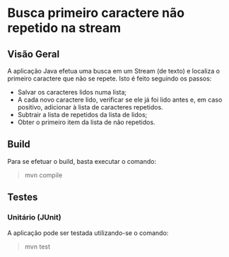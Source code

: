 # Busca primeiro caractere não repetido na stream

## Visão Geral
A aplicação Java efetua uma busca em um Stream (de texto) e localiza o primeiro caractere que não se repete.
Isto é feito seguindo os passos:
* Salvar os caracteres lidos numa lista;
* A cada novo caractere lido, verificar se ele já foi lido antes e, em caso positivo, adicionar à lista de caracteres repetidos.
* Subtrair a lista de repetidos da lista de lidos; 
* Obter o primeiro item da lista de não repetidos.

## Build
Para se efetuar o build, basta executar o comando:
> mvn compile

## Testes

### Unitário (JUnit)
A aplicação pode ser testada utilizando-se o comando:
> mvn test

